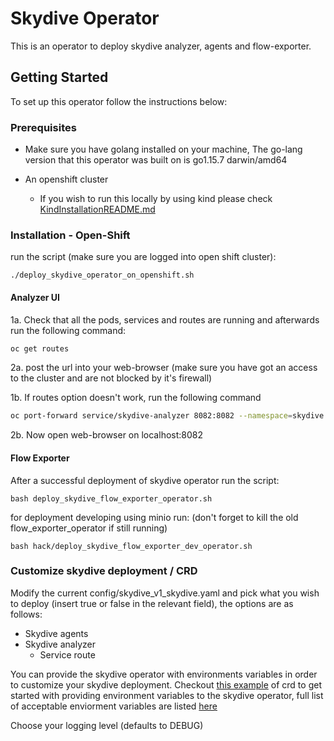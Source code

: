 <!-- ABOUT THE PROJECT -->

# Skydive Operator

This is an operator to deploy skydive analyzer, agents and flow-exporter.

<!-- GETTING STARTED -->

## Getting Started

To set up this operator follow the instructions below:

### Prerequisites

* Make sure you have golang installed on your machine, The go-lang version that this operator was built on is go1.15.7
  darwin/amd64

* An openshift cluster
    * If you wish to run this locally by using kind please
      check [KindInstallationREADME.md](hack/KindInstallationREADME.md)
      
### Installation - Open-Shift

run the script (make sure you are logged into open shift cluster):

```
./deploy_skydive_operator_on_openshift.sh
```

#### Analyzer UI

1a. Check that all the pods, services and routes are running and afterwards run the following command:

```sh
oc get routes
  ```

2a. post the url into your web-browser (make sure you have got an access to the cluster and are not blocked by it's
firewall)

1b. If routes option doesn't work, run the following command

  ```sh
oc port-forward service/skydive-analyzer 8082:8082 --namespace=skydive
  ```

2b. Now open web-browser on localhost:8082

#### Flow Exporter

After a successful deployment of skydive operator run the script:

```
bash deploy_skydive_flow_exporter_operator.sh
```

for deployment developing using minio run: (don't forget to kill the old flow_exporter_operator if still running)

```
bash hack/deploy_skydive_flow_exporter_dev_operator.sh
```

### Customize skydive deployment / CRD

Modify the current config/skydive_v1_skydive.yaml and pick what you wish to deploy (insert true or false in the relevant
field), the options are as follows:

* Skydive agents
* Skydive analyzer
    * Service route
    
You can provide the skydive operator with environments variables in order to customize your skydive deployment.
Checkout [this example](config/skydive_v1_skydive_env_example.yaml) of crd to get started with providing environment 
variables to the skydive operator, full list of acceptable enviorment variables are listed [here](https://github.com/skydive-project/skydive/blob/master/etc/skydive.yml.default)

Choose your logging level (defaults to DEBUG)